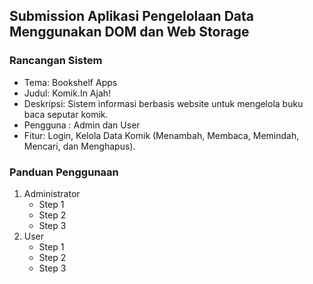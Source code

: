 ## Submission Aplikasi Pengelolaan Data Menggunakan DOM dan Web Storage

### Rancangan Sistem
<ul>
   <li>Tema: Bookshelf Apps</li>
   <li>Judul: Komik.In Ajah!</li>
   <li>Deskripsi: Sistem informasi berbasis website untuk mengelola buku baca seputar komik.</li>
   <li>Pengguna : Admin dan User</li>
   <li>Fitur: Login, Kelola Data Komik (Menambah, Membaca, Memindah, Mencari, dan Menghapus).</li>
</ul>

### Panduan Penggunaan
<ol>
   <li>Administrator <uL>
      <li>Step 1</li>
      <li>Step 2</li>
      <li>Step 3</li>
   </ul></li>
   <li>User <uL>
      <li>Step 1</li>
      <li>Step 2</li>
      <li>Step 3</li>
   </ul></li>
</ol>
